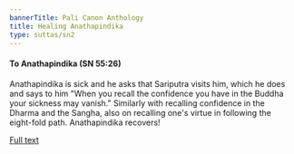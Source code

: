 ```yaml
---
bannerTitle: Pali Canon Anthology
title: Healing Anathapindika
type: suttas/sn2
---
```


#### To Anathapindika (SN 55:26)

Anathapindika is sick and he asks that Sariputra visits him, which he does and says to him "When you recall the confidence you have in the Buddha your sickness may vanish." Similarly with recalling confidence in the Dharma and the Sangha, also on recalling one's virtue in following the eight-fold path. Anathapindika recovers!


[Full text](https://www.dhammatalks.org/suttas/SN/SN55_26.html)
